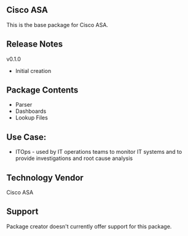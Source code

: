 ## Cisco ASA

This is the base package for Cisco ASA.

## Release Notes

v0.1.0 
- Initial creation

## Package Contents

- Parser
- Dashboards
- Lookup Files

## Use Case:

- ITOps - used by IT operations teams to monitor IT systems and to provide investigations and root cause analysis

## Technology Vendor

Cisco ASA

## Support

Package creator doesn't currently offer support for this package.

